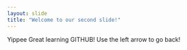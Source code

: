 ```yaml
---
layout: slide
title: "Welcome to our second slide!"
---
```

Yippee Great learning GITHUB!
Use the left arrow to go back!
